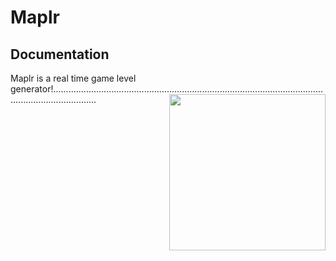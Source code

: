 <html>
<body>

<h1>Maplr</h1>
<h2>Documentation</h2><div>
<p align=left>Maplr is a real time game level generator!.............................................................................................................................................
<img style="float:right" align=right width=250px height=250px src="https://m.ak.fbcdn.net/sphotos-a.ak/hphotos-ak-ash3/t1.0-9/66853_851108208249396_512697866_n.jpg"></p></div>

</body>
</html>
